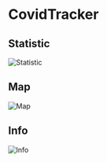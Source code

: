 # CovidTracker
## Statistic
![Statistic](https://github.com/AlexeyVoronov96/CovidTracker_SwiftUI_and_Combine/blob/master/ScreenShots/Statistic.png)
## Map
![Map](https://github.com/AlexeyVoronov96/CovidTracker_SwiftUI_and_Combine/blob/master/ScreenShots/Map.png)
## Info
![Info](https://github.com/AlexeyVoronov96/CovidTracker_SwiftUI_and_Combine/blob/master/ScreenShots/Info.png)
